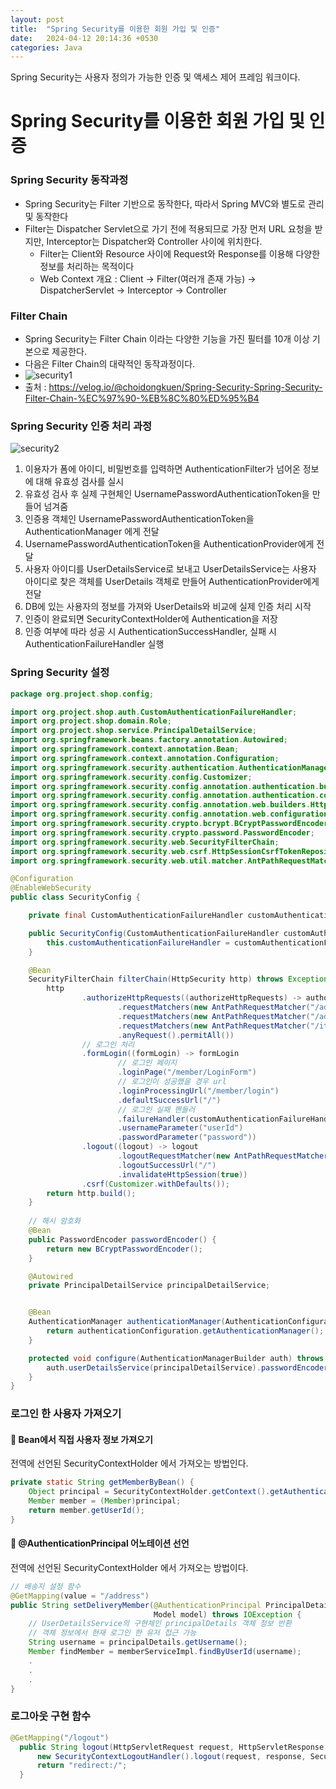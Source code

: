 ```yaml
---
layout: post
title:  "Spring Security를 이용한 회원 가입 및 인증"
date:   2024-04-12 20:14:36 +0530
categories: Java
---
```

Spring Security는 사용자 정의가 가능한 인증 및 액세스 제어 프레임 워크이다.

# Spring Security를 이용한 회원 가입 및 인증

### Spring Security 동작과정
* Spring Security는 Filter 기반으로 동작한다, 따라서 Spring MVC와 별도로 관리 및 동작한다
* Filter는 Dispatcher Servlet으로 가기 전에 적용되므로 가장 먼저 URL 요청을 받지만, Interceptor는 Dispatcher와 Controller 사이에 위치한다.
  * Filter는 Client와 Resource 사이에 Request와 Response를 이용해 다양한 정보를 처리하는 목적이다
  * Web Context 개요 : Client -> Filter(여러개 존재 가능) -> DispatcherServlet -> Interceptor -> Controller

### Filter Chain
* Spring Security는 Filter Chain 이라는 다양한 기능을 가진 필터를 10개 이상 기본으로 제공한다.
* 다음은 Filter Chain의 대략적인 동작과정이다.
* ![security1](https://github.com/TwoEther/ShoppingMall_Project/assets/101616106/02277064-0205-4f06-8281-693fbdb1201d)
* 출처 : https://velog.io/@choidongkuen/Spring-Security-Spring-Security-Filter-Chain-%EC%97%90-%EB%8C%80%ED%95%B4

### Spring Security 인증 처리 과정
![security2](https://github.com/TwoEther/ShoppingMall_Project/assets/101616106/b580b2e0-1585-46fd-b28c-927792c7293b)
1. 이용자가 폼에 아이디, 비밀번호를 입력하면 AuthenticationFilter가 넘어온 정보에 대해 유효성 검사를 실시
2. 유효성 검사 후 실제 구현체인 UsernamePasswordAuthenticationToken을 만들어 넘겨줌
3. 인증용 객체인 UsernamePasswordAuthenticationToken을 AuthenticationManager 에게 전달
4. UsernamePasswordAuthenticationToken을 AuthenticationProvider에게 전달
5. 사용자 아이디를 UserDetailsService로 보내고 UserDetailsService는 사용자 아이디로 찾은 객체를 UserDetails 객체로 만들어 AuthenticationProvider에게 전달
6. DB에 있는 사용자의 정보를 가져와 UserDetails와 비교에 실제 인증 처리 시작
7. 인증이 완료되면 SecurityContextHolder에 Authentication을 저장
8. 인증 여부에 따라 성공 시 AuthenticationSuccessHandler, 실패 시 AuthenticationFailureHandler 실행

### Spring Security 설정
```java
package org.project.shop.config;

import org.project.shop.auth.CustomAuthenticationFailureHandler;
import org.project.shop.domain.Role;
import org.project.shop.service.PrincipalDetailService;
import org.springframework.beans.factory.annotation.Autowired;
import org.springframework.context.annotation.Bean;
import org.springframework.context.annotation.Configuration;
import org.springframework.security.authentication.AuthenticationManager;
import org.springframework.security.config.Customizer;
import org.springframework.security.config.annotation.authentication.builders.AuthenticationManagerBuilder;
import org.springframework.security.config.annotation.authentication.configuration.AuthenticationConfiguration;
import org.springframework.security.config.annotation.web.builders.HttpSecurity;
import org.springframework.security.config.annotation.web.configuration.EnableWebSecurity;
import org.springframework.security.crypto.bcrypt.BCryptPasswordEncoder;
import org.springframework.security.crypto.password.PasswordEncoder;
import org.springframework.security.web.SecurityFilterChain;
import org.springframework.security.web.csrf.HttpSessionCsrfTokenRepository;
import org.springframework.security.web.util.matcher.AntPathRequestMatcher;

@Configuration
@EnableWebSecurity
public class SecurityConfig {

    private final CustomAuthenticationFailureHandler customAuthenticationFailureHandler;

    public SecurityConfig(CustomAuthenticationFailureHandler customAuthenticationFailureHandler) {
        this.customAuthenticationFailureHandler = customAuthenticationFailureHandler;
    }

    @Bean
    SecurityFilterChain filterChain(HttpSecurity http) throws Exception {
        http
                .authorizeHttpRequests((authorizeHttpRequests) -> authorizeHttpRequests
                        .requestMatchers(new AntPathRequestMatcher("/admin")).hasAuthority(Role.ROLE_ADMIN.toString())
                        .requestMatchers(new AntPathRequestMatcher("/admin/**")).hasAuthority(Role.ROLE_ADMIN.toString())
                        .requestMatchers(new AntPathRequestMatcher("/item/edit")).hasAuthority(Role.ROLE_ADMIN.toString())
                        .anyRequest().permitAll())
                // 로그인 처리
                .formLogin((formLogin) -> formLogin
                        // 로그인 페이지
                        .loginPage("/member/LoginForm")
                        // 로그인이 성공했을 경우 url
                        .loginProcessingUrl("/member/login")
                        .defaultSuccessUrl("/")
                        // 로그인 실패 핸들러
                        .failureHandler(customAuthenticationFailureHandler)
                        .usernameParameter("userId")
                        .passwordParameter("password"))
                .logout((logout) -> logout
                        .logoutRequestMatcher(new AntPathRequestMatcher("/member/logout"))
                        .logoutSuccessUrl("/")
                        .invalidateHttpSession(true))
                .csrf(Customizer.withDefaults());
        return http.build();
    }
    
    // 해시 암호화
    @Bean
    public PasswordEncoder passwordEncoder() {
        return new BCryptPasswordEncoder();
    }

    @Autowired
    private PrincipalDetailService principalDetailService;


    @Bean
    AuthenticationManager authenticationManager(AuthenticationConfiguration authenticationConfiguration) throws Exception {
        return authenticationConfiguration.getAuthenticationManager();
    }

    protected void configure(AuthenticationManagerBuilder auth) throws Exception {
        auth.userDetailsService(principalDetailService).passwordEncoder(passwordEncoder());
    }
}
```

### 로그인 한 사용자 가져오기

#### 💎 Bean에서 직접 사용자 정보 가져오기
전역에 선언된 SecurityContextHolder 에서 가져오는 방법인다.
```java
private static String getMemberByBean() {
    Object principal = SecurityContextHolder.getContext().getAuthentication().getPrincipal();
    Member member = (Member)principal;
    return member.getUserId();
}
```

#### 💎 @AuthenticationPrincipal 어노테이션 선언
전역에 선언된 SecurityContextHolder 에서 가져오는 방법이다.
```java
// 배송지 설정 함수
@GetMapping(value = "/address")
public String setDeliveryMember(@AuthenticationPrincipal PrincipalDetails principalDetails,
                                Model model) throws IOException {
    // UserDetailsService의 구현체인 principalDetails 객체 정보 반환
    // 객체 정보에서 현재 로그인 한 유저 접근 가능
    String username = principalDetails.getUsername();
    Member findMember = memberServiceImpl.findByUserId(username);
    .
    .
    .
}
```

### 로그아웃 구현 함수
```java
@GetMapping("/logout")
  public String logout(HttpServletRequest request, HttpServletResponse response) {
      new SecurityContextLogoutHandler().logout(request, response, SecurityContextHolder.getContext().getAuthentication());
      return "redirect:/";
  }
```
